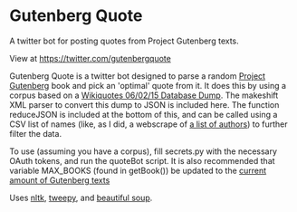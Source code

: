 # Gutenberg Quote
A twitter bot for posting quotes from Project Gutenberg texts.

View at https://twitter.com/gutenbergquote

Gutenberg Quote is a twitter bot designed to parse a random [Project Gutenberg](http://www.gutenberg.org/) 
book and pick an 'optimal' quote from it. It does this by using a corpus based on a [Wikiquotes 06/02/15 Database Dump](https://dumps.wikimedia.org/enwikiquote/20150602/).
The makeshift XML parser to convert this dump to JSON is included here. The function reduceJSON is included at the bottom of this,
and can be called using a CSV list of names (like, as I did, a webscrape of [a list of authors](https://en.wikiquote.org/wiki/Category:Authors))
to further filter the data.

To use (assuming you have a corpus), fill secrets.py with the necessary OAuth tokens, and run the quoteBot script. 
It is also recommended that variable MAX_BOOKS (found in getBook()) be updated to the 
[current amount of Gutenberg texts](http://www.gutenberg.org/dirs/GUTINDEX.ALL.iso-8859-1.txt)

Uses [nltk](https://github.com/nltk/nltk/), [tweepy](http://tweepy.readthedocs.org/en/v3.2.0/), and 
[beautiful soup](http://www.crummy.com/software/BeautifulSoup/bs4/doc/).
